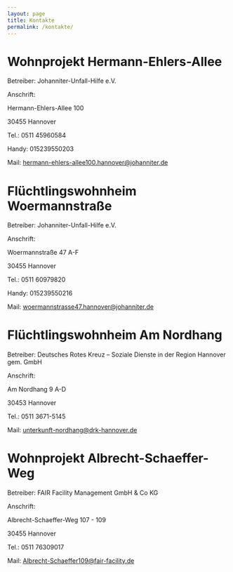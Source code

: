 ```yaml
---
layout: page
title: Kontakte
permalink: /kontakte/
---
```


# **Wohnprojekt Hermann-Ehlers-Allee**

Betreiber: Johanniter-Unfall-Hilfe e.V.

Anschrift:

Hermann-Ehlers-Allee 100

30455 Hannover

Tel.:  0511 45960584

Handy: 015239550203

Mail: hermann-ehlers-allee100.hannover@johanniter.de


# **Flüchtlingswohnheim Woermannstraße**

Betreiber: Johanniter-Unfall-Hilfe e.V.

Anschrift:

Woermannstraße 47 A-F

30455 Hannover

Tel.: 0511 60979820

Handy: 015239550216

Mail: woermannstrasse47.hannover@johanniter.de


# **Flüchtlingswohnheim Am Nordhang**

Betreiber: Deutsches Rotes Kreuz – Soziale Dienste in der Region Hannover gem. GmbH

Anschrift:

Am Nordhang 9 A-D

30453 Hannover

Tel.:  0511 3671-5145

Mail: unterkunft-nordhang@drk-hannover.de


# **Wohnprojekt Albrecht-Schaeffer-Weg**

Betreiber: FAIR Facility Management GmbH & Co KG

Anschrift:

Albrecht-Schaeffer-Weg 107 - 109

30455 Hannover

Tel.:  0511 76309017

Mail: Albrecht-Schaeffer109@fair-facility.de



